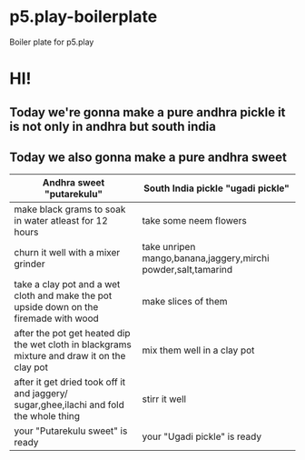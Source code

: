 # p5.play-boilerplate
Boiler plate for p5.play
# HI! 
## Today we're gonna make a pure andhra pickle it is not only in andhra but south india 
## Today we also gonna make a pure andhra sweet
Andhra sweet "putarekulu" | South India pickle "ugadi pickle"
------------ | -------------
make black grams to soak in water atleast for 12 hours  | take some neem flowers
churn it well with a mixer grinder | take unripen mango,banana,jaggery,mirchi powder,salt,tamarind
take a clay pot and a wet cloth and make the pot upside down on the firemade with wood | make slices of them
after the pot get heated dip the wet cloth in blackgrams mixture and draw it on the clay pot  | mix them well in a clay pot
after it get dried took off it and jaggery/ sugar,ghee,ilachi and fold the whole thing | stirr it well
your "Putarekulu sweet" is ready | your "Ugadi pickle" is ready